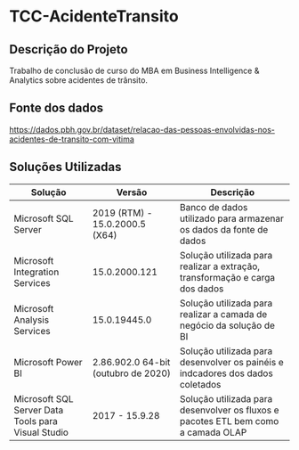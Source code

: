# TCC-AcidenteTransito

## Descrição do Projeto
Trabalho de conclusão de curso do MBA em Business Intelligence & Analytics sobre acidentes de trânsito.

## Fonte dos dados
https://dados.pbh.gov.br/dataset/relacao-das-pessoas-envolvidas-nos-acidentes-de-transito-com-vitima

## Soluções Utilizadas
| Solução                                            | Versão                              | Descrição                                                                         |
|----------------------------------------------------|-------------------------------------|-----------------------------------------------------------------------------------|
| Microsoft SQL Server                               | 2019 (RTM) - 15.0.2000.5 (X64)      | Banco de dados utilizado para armazenar os dados da fonte de dados                |
| Microsoft Integration Services                     | 15.0.2000.121                       | Solução utilizada para realizar a extração, transformação e carga dos dados       |
| Microsoft Analysis Services                        | 15.0.19445.0                        | Solução utilizada para realizar a camada de negócio da solução de BI              |
| Microsoft Power BI                                 | 2.86.902.0 64-bit (outubro de 2020) | Solução utilizada para desenvolver os painéis e indcadores dos dados coletados    |
| Microsoft SQL Server Data Tools para Visual Studio | 2017 - 15.9.28                      | Solução utilizada para desenvolver os fluxos e pacotes ETL bem como a camada OLAP |
